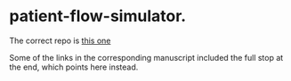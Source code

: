 # patient-flow-simulator.

The correct repo is [this one](https://github.com/KHP-Informatics/patient-flow-simulator)

Some of the links in the corresponding manuscript included the full stop at the end, which points here instead.
